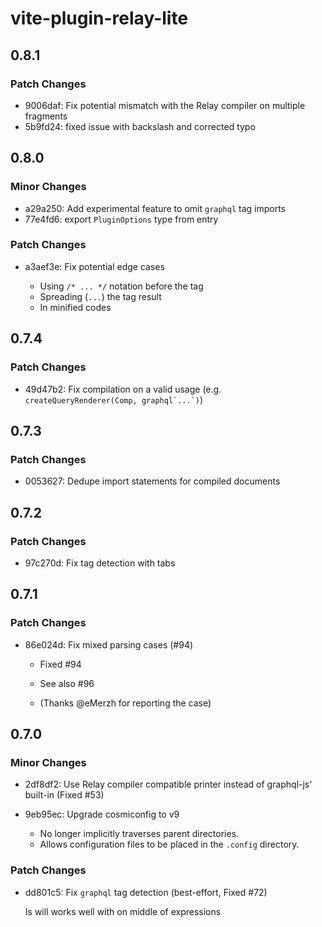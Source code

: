 # vite-plugin-relay-lite

## 0.8.1

### Patch Changes

- 9006daf: Fix potential mismatch with the Relay compiler on multiple fragments
- 5b9fd24: fixed issue with backslash and corrected typo

## 0.8.0

### Minor Changes

- a29a250: Add experimental feature to omit `graphql` tag imports
- 77e4fd6: export `PluginOptions` type from entry

### Patch Changes

- a3aef3e: Fix potential edge cases

  - Using `/* ... */` notation before the tag
  - Spreading (`...`) the tag result
  - In minified codes

## 0.7.4

### Patch Changes

- 49d47b2: Fix compilation on a valid usage (e.g. <code>createQueryRenderer(Comp, graphql\`...\`)</code>)

## 0.7.3

### Patch Changes

- 0053627: Dedupe import statements for compiled documents

## 0.7.2

### Patch Changes

- 97c270d: Fix tag detection with tabs

## 0.7.1

### Patch Changes

- 86e024d: Fix mixed parsing cases (#94)

  - Fixed #94
  - See also #96

  - (Thanks @eMerzh for reporting the case)

## 0.7.0

### Minor Changes

- 2df8df2: Use Relay compiler compatible printer instead of graphql-js' built-in (Fixed #53)
- 9eb95ec: Upgrade cosmiconfig to v9

  - No longer implicitly traverses parent directories.
  - Allows configuration files to be placed in the `.config` directory.

### Patch Changes

- dd801c5: Fix `graphql` tag detection (best-effort, Fixed #72)

  Is will works well with on middle of expressions
